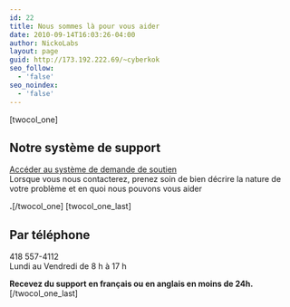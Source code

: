 ```yaml
---
id: 22
title: Nous sommes là pour vous aider
date: 2010-09-14T16:03:26-04:00
author: NickoLabs
layout: page
guid: http://173.192.222.69/~cyberkok
seo_follow:
  - 'false'
seo_noindex:
  - 'false'
---
```

[twocol_one]

## Notre système de support

<div class='et-box et-info'>
  <div class='et-box-content'>
    <a title="Demande de soutien" href="http://www.nickolabs.com/billing/submitticket.php">Accéder au système de demande de soutien</a>
  </div>
</div>Lorsque vous nous contacterez, prenez soin de bien décrire la nature de votre problème et en quoi nous pouvons vous aider

**.**\[/twocol\_one\] \[twocol\_one_last\]

## Par téléphone

<div class='et-box et-info'>
  <div class='et-box-content'>
    418 557-4112
  </div>
</div>Lundi au Vendredi de 8 h à 17 h

**Recevez du support en français ou en anglais en moins de 24h.**  
[/twocol\_one\_last]